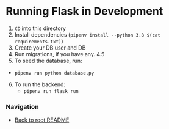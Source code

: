 # Running Flask in Development

1. `CD` into this directory
2. Install dependencies (`pipenv install --python 3.8 $(cat requirements.txt)`)
3. Create your DB user and DB
4. Run migrations, if you have any.
4.5 
5. To seed the database, run:
  * `pipenv run python database.py`
6. To run the backend:
   * `pipenv run flask run`

### Navigation
* [Back to root README](../README.md)